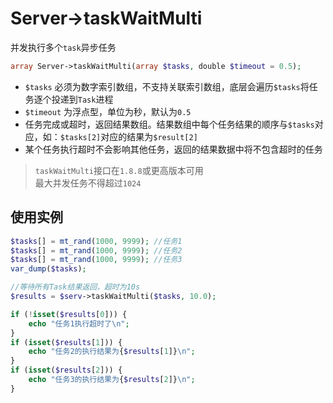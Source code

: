 # Server->taskWaitMulti

并发执行多个`task`异步任务

```php
array Server->taskWaitMulti(array $tasks, double $timeout = 0.5);
```

* `$tasks` 必须为数字索引数组，不支持关联索引数组，底层会遍历`$tasks`将任务逐个投递到`Task`进程
* `$timeout` 为浮点型，单位为秒，默认为`0.5`
* 任务完成或超时，返回结果数组。结果数组中每个任务结果的顺序与`$tasks`对应，如：`$tasks[2]`对应的结果为`$result[2]`
* 某个任务执行超时不会影响其他任务，返回的结果数据中将不包含超时的任务

> `taskWaitMulti`接口在`1.8.8`或更高版本可用  
> 最大并发任务不得超过`1024`  

使用实例
----
```php
$tasks[] = mt_rand(1000, 9999); //任务1
$tasks[] = mt_rand(1000, 9999); //任务2
$tasks[] = mt_rand(1000, 9999); //任务3
var_dump($tasks);

//等待所有Task结果返回，超时为10s
$results = $serv->taskWaitMulti($tasks, 10.0);

if (!isset($results[0])) {
	echo "任务1执行超时了\n";
}
if (isset($results[1])) {
	echo "任务2的执行结果为{$results[1]}\n";
}
if (isset($results[2])) {
	echo "任务3的执行结果为{$results[2]}\n";
}
```

